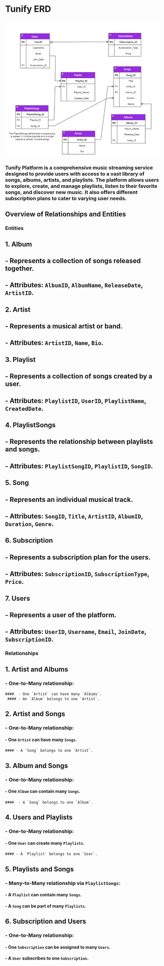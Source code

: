 # Tunify ERD
![ERM.png](ERM.png)

### Tunify Platform is a comprehensive music streaming service designed to provide users with access to a vast library of songs, albums, artists, and playlists. The platform allows users to explore, create, and manage playlists, listen to their favorite songs, and discover new music. It also offers different subscription plans to cater to varying user needs.

## Overview of Relationships and Entities

### Entities
## 1. **Album**
 ##  - Represents a collection of songs released together.
 ##  - Attributes: `AlbumID`, `AlbumName`, `ReleaseDate`, `ArtistID`.

## 2. **Artist**
 ##  - Represents a musical artist or band.
  ## - Attributes: `ArtistID`, `Name`, `Bio`.

## 3. **Playlist**
  ## - Represents a collection of songs created by a user.
  ## - Attributes: `PlaylistID`, `UserID`, `PlaylistName`, `CreatedDate`.

## 4. **PlaylistSongs**
  ## - Represents the relationship between playlists and songs.
  ## - Attributes: `PlaylistSongID`, `PlaylistID`, `SongID`.

## 5. **Song**
 ##  - Represents an individual musical track.
 ##  - Attributes: `SongID`, `Title`, `ArtistID`, `AlbumID`, `Duration`, `Genre`.

## 6. **Subscription**
 ##  - Represents a subscription plan for the users.
 ##  - Attributes: `SubscriptionID`, `SubscriptionType`, `Price`.

## 7. **Users**
 ##  - Represents a user of the platform.
  ## - Attributes: `UserID`, `Username`, `Email`, `JoinDate`, `SubscriptionID`.

### Relationships
## 1. **Artist and Albums**
  ### - One-to-Many relationship:
    ####  - One `Artist` can have many `Albums`.
     #### - An `Album` belongs to one `Artist`.

## 2. **Artist and Songs**
  ### - One-to-Many relationship:
   ####  - One `Artist` can have many `Songs`.
    #### - A `Song` belongs to one `Artist`.

## 3. **Album and Songs**
  ### - One-to-Many relationship:
   ####  - One `Album` can contain many `Songs`.
    ####  - A `Song` belongs to one `Album`.

## 4. **Users and Playlists**
  ### - One-to-Many relationship:
   ####  - One `User` can create many `Playlists`.
    #### - A `Playlist` belongs to one `User`.

## 5. **Playlists and Songs**
  ### - Many-to-Many relationship via `PlaylistSongs`:
   ####  - A `Playlist` can contain many `Songs`.
   ####  - A `Song` can be part of many `Playlists`.

## 6. **Subscription and Users**
  ### - One-to-Many relationship:
   ####  - One `Subscription` can be assigned to many `Users`.
   ####  - A `User` subscribes to one `Subscription`.

